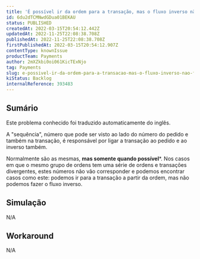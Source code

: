 ```yaml
---
title: 'É possível ir da ordem para a transação, mas o fluxo inverso não funciona'
id: 6du2dTCMNwdGDua01BEKAU
status: PUBLISHED
createdAt: 2022-03-15T20:54:12.442Z
updatedAt: 2022-11-25T22:08:38.708Z
publishedAt: 2022-11-25T22:08:38.708Z
firstPublishedAt: 2022-03-15T20:54:12.907Z
contentType: knownIssue
productTeam: Payments
author: 2mXZkbi0oi061KicTExNjo
tag: Payments
slug: e-possivel-ir-da-ordem-para-a-transacao-mas-o-fluxo-inverso-nao-funciona
kiStatus: Backlog
internalReference: 393483
---
```


## Sumário

<div class="alert alert-info">
  <p>Este problema conhecido foi traduzido automaticamente do inglês.</p>
</div>


A "sequência", número que pode ser visto ao lado do número do pedido e também na transação, é responsável por ligar a transação ao pedido e ao inverso também.

 Normalmente são as mesmas, **mas somente quando possível***. Nos casos em que o mesmo grupo de ordens tem uma série de ordens e transações divergentes, estes números não vão corresponder e podemos encontrar casos como este: podemos ir para a transação a partir da ordem, mas não podemos fazer o fluxo inverso.



## Simulação


N/A



## Workaround



N/A

